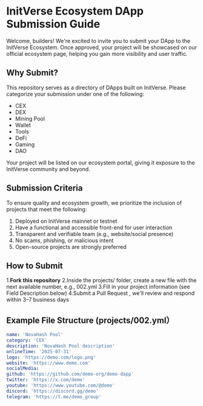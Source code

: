 # InitVerse Ecosystem DApp Submission Guide
Welcome, builders! We're excited to invite you to submit your DApp to the InitVerse Ecosystem. Once approved, your project will be showcased on our official ecosystem page, helping you gain more visibility and user traffic.
 ## Why Submit?
This repository serves as a directory of DApps built on InitVerse. Please categorize your submission under one of the following:
- CEX
- DEX
- Mining Pool
- Wallet
- Tools
- DeFi
- Gaming
- DAO

Your project will be listed on our ecosystem portal, giving it exposure to the InitVerse community and beyond.
 ## Submission Criteria
To ensure quality and ecosystem growth, we prioritize the inclusion of projects that meet the following:
1. Deployed on InitVerse mainnet or testnet
2. Have a functional and accessible front-end for user interaction
3. Transparent and verifiable team (e.g., website/social presence)
4. No scams, phishing, or malicious intent
5. Open-source projects are strongly preferred
 ## How to Submit
1.**Fork this repository**
2.Inside the projects/ folder, create a new file with the next available number, e.g., 002.yml
3.Fill in your project information (see Field Description below)
4.Submit a Pull Request , we'll review and respond within 3–7 business days
 ## Example File Structure (projects/002.yml）
 ```yaml
name: 'NovaHash Pool'
category: 'CEX'
description: 'NovaHash Pool description'
onlineTime: '2025-07-31'
logo: 'https://demo.com/logo.png'
website: 'https://www.demo.com'
socialMedia:
 github: 'https://github.com/demo-org/demo-dapp'
 twitter: 'https://x.com/demo'
 youtube: 'https://www.youtube.com/@demo'
 discord: 'https://discord.gg/demo'
 telegram: 'https://t.me/demo_group'
 ```